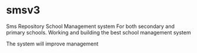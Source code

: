 # smsv3
Sms Repository
School Management system
For both secondary and primary schools.
Working and building the best school management system 

The system will improve management 
